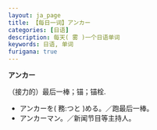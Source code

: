 ```yaml
---
layout: ja_page
title: 【每日一词】アンカー
categories: [日语]
description: 每天( 雾 )一个日语单词
keywords: 日语, 单词
furigana: true
---
```


**アンカー**

（接力的）最后一棒；锚；锚栓.

*   アンカーを( 務:つと )める。／跑最后一棒。
*   アンカーマン。／新闻节目等主持人。

